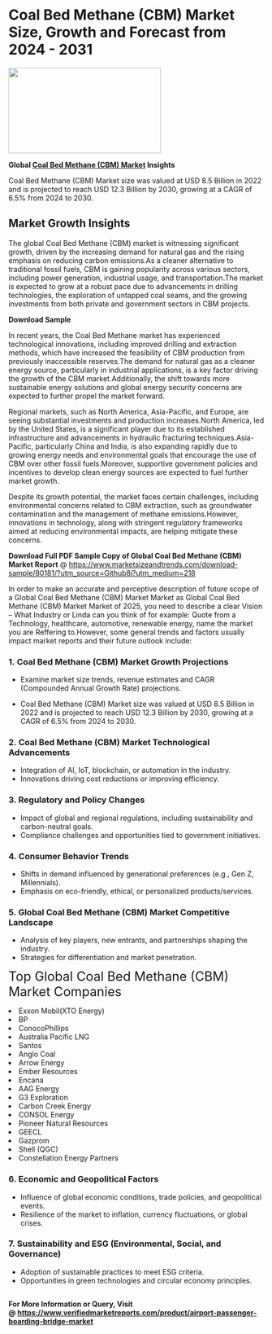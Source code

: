 <H1>Coal Bed Methane (CBM) Market Size, Growth and Forecast from 2024 - 2031</H1><img class="aligncenter size-medium wp-image-584254" src="https://thirdeyenews.in/wp-content/uploads/2024/09/Global-Market-Research-300x168.jpeg" alt="" width="300" height="168" /><p><strong>Global&nbsp;<a href="https://www.marketsizeandtrends.com/download-sample/80181/?utm_source=Github8j?utm_medium=218">Coal Bed Methane (CBM) Market</a> Insights</strong></p><p>Coal Bed Methane (CBM) Market size was valued at USD 8.5 Billion in 2022 and is projected to reach USD 12.3 Billion by 2030, growing at a CAGR of 6.5% from 2024 to 2030.</p><p><h2>Market Growth Insights</h2> <p>The global Coal Bed Methane (CBM) market is witnessing significant growth, driven by the increasing demand for natural gas and the rising emphasis on reducing carbon emissions.As a cleaner alternative to traditional fossil fuels, CBM is gaining popularity across various sectors, including power generation, industrial usage, and transportation.The market is expected to grow at a robust pace due to advancements in drilling technologies, the exploration of untapped coal seams, and the growing investments from both private and government sectors in CBM projects.</p> <p><strong>Download Sample</strong></p> <p>In recent years, the Coal Bed Methane market has experienced technological innovations, including improved drilling and extraction methods, which have increased the feasibility of CBM production from previously inaccessible reserves.The demand for natural gas as a cleaner energy source, particularly in industrial applications, is a key factor driving the growth of the CBM market.Additionally, the shift towards more sustainable energy solutions and global energy security concerns are expected to further propel the market forward.</p> <p>Regional markets, such as North America, Asia-Pacific, and Europe, are seeing substantial investments and production increases.North America, led by the United States, is a significant player due to its established infrastructure and advancements in hydraulic fracturing techniques.Asia-Pacific, particularly China and India, is also expanding rapidly due to growing energy needs and environmental goals that encourage the use of CBM over other fossil fuels.Moreover, supportive government policies and incentives to develop clean energy sources are expected to fuel further market growth.</p> <p>Despite its growth potential, the market faces certain challenges, including environmental concerns related to CBM extraction, such as groundwater contamination and the management of methane emissions.However, innovations in technology, along with stringent regulatory frameworks aimed at reducing environmental impacts, are helping mitigate these concerns.</p> <p><span class=""><strong>Download Full PDF Sample Copy of Global Coal Bed Methane (CBM) Market Report</strong> @ <a href="https://www.marketsizeandtrends.com/download-sample/80181/?utm_source=Github8j?utm_medium=218" target="_blank">https://www.marketsizeandtrends.com/download-sample/80181/?utm_source=Github8j?utm_medium=218</a></span></p><p>In order to make an accurate and perceptive description of future scope of a Global&nbsp;Coal Bed Methane (CBM) Market Market as Global&nbsp;Coal Bed Methane (CBM) Market Market of 2025, you need to describe a clear Vision &ndash; What Industry or Linda can you think of for example: Quote from a Technology, healthcare, automotive, renewable energy, name the market you are Reffering to.However, some general trends and factors usually impact market reports and their future outlook include:</p><h3>1.&nbsp;<strong>Coal Bed Methane (CBM) Market Growth Projections</strong></h3><ul><li>Examine market size trends, revenue estimates and CAGR (Compounded Annual Growth Rate) projections.</li><li><p>Coal Bed Methane (CBM) Market size was valued at USD 8.5 Billion in 2022 and is projected to reach USD 12.3 Billion by 2030, growing at a CAGR of 6.5% from 2024 to 2030.</p></li></ul><h3>2.&nbsp;<strong>Coal Bed Methane (CBM) Market Technological Advancements</strong></h3><ul><li>Integration of AI, IoT, blockchain, or automation in the industry.</li><li>Innovations driving cost reductions or improving efficiency.</li></ul><h3>3.&nbsp;<strong>Regulatory and Policy Changes</strong></h3><ul><li>Impact of global and regional regulations, including sustainability and carbon-neutral goals.</li><li>Compliance challenges and opportunities tied to government initiatives.</li></ul><h3>4.&nbsp;<strong>Consumer Behavior Trends</strong></h3><ul><li>Shifts in demand influenced by generational preferences (e.g., Gen Z, Millennials).</li><li>Emphasis on eco-friendly, ethical, or personalized products/services.</li></ul><h3>5.&nbsp;<strong>Global Coal Bed Methane (CBM) Market Competitive Landscape</strong></h3><ul><li>Analysis of key players, new entrants, and partnerships shaping the industry.</li><li>Strategies for differentiation and market penetration.</li></ul><p data-pm-slice="1 1 []"><span style="color: inherit; font-family: inherit; font-size: 25px;">Top Global Coal Bed Methane (CBM) Market Companies</span></p><div class="" data-test-id=""><p><li>Exxon Mobil(XTO Energy)</li><li> BP</li><li> ConocoPhillips</li><li> Australia Pacific LNG</li><li> Santos</li><li> Anglo Coal</li><li> Arrow Energy</li><li> Ember Resources</li><li> Encana</li><li> AAG Energy</li><li> G3 Exploration</li><li> Carbon Creek Energy</li><li> CONSOL Energy</li><li> Pioneer Natural Resources</li><li> GEECL</li><li> Gazprom</li><li> Shell (QGC)</li><li> Constellation Energy Partners</li></p></div><h3>6.&nbsp;<strong>Economic and Geopolitical Factors</strong></h3><ul><li>Influence of global economic conditions, trade policies, and geopolitical events.</li><li>Resilience of the market to inflation, currency fluctuations, or global crises.</li></ul><h3>7.&nbsp;<strong>Sustainability and ESG (Environmental, Social, and Governance)</strong></h3><ul><li>Adoption of sustainable practices to meet ESG criteria.</li><li>Opportunities in green technologies and circular economy principles.</li></ul><h2><strong style="font-size: 14px;">For More Information or Query, Visit @&nbsp;</strong><a style="background-color: #ffffff; font-size: 14px;" href="https://www.marketsizeandtrends.com/report/coal-bed-methane-cbm-market/" target="_blank">https://www.verifiedmarketreports.com/product/airport-passenger-boarding-bridge-market</a></h2>